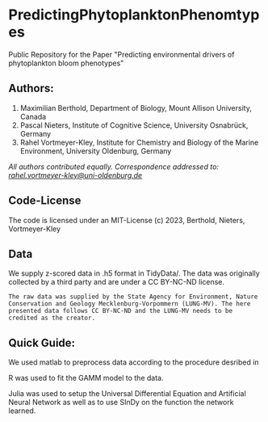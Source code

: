 # PredictingPhytoplanktonPhenomtypes
Public Repository for the Paper "Predicting environmental drivers of phytoplankton bloom phenotypes"

## Authors: 
1. Maximilian Berthold, Department of Biology, Mount Allison University, Canada
1. Pascal Nieters, Institute of Cognitive Science, University Osnabrück, Germany
1. Rahel Vortmeyer-Kley, Institute for Chemistry and Biology of the Marine Environment, University Oldenburg, Germany

*All authors contributed equally. Correspondence addressed to: rahel.vortmeyer-kley@uni-oldenburg.de*

## Code-License
The code is licensed under an MIT-License (c) 2023, Berthold, Nieters, Vortmeyer-Kley

## Data
We supply z-scored data in .h5 format in TidyData/. The data was originally collected by a third party and are under a CC BY-NC-ND license.
```
The raw data was supplied by the State Agency for Environment, Nature Conservation and Geology Mecklenburg-Vorpommern (LUNG-MV). The here presented data follows CC BY-NC-ND and the LUNG-MV needs to be credited as the creator.
```

## Quick Guide:
We used matlab to preprocess data according to the procedure desribed in 

R was used to fit the GAMM model to the data.

Julia was used to setup the Universal Differential Equation and Artificial Neural Network as well as to use SInDy on the function the network learned.